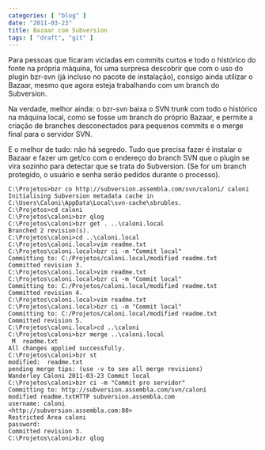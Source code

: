 ```yaml
---
categories: [ "blog" ]
date: "2011-03-23"
title: Bazaar com Subversion
tags: [ "draft", "git" ]
---
```

Para pessoas que ficaram viciadas em commits curtos e todo o histórico do fonte na própria máquina, foi uma surpresa descobrir que com o uso do plugin bzr-svn (já incluso no pacote de instalação), consigo ainda utilizar o Bazaar, mesmo que agora esteja trabalhando com um branch do Subversion.

Na verdade, melhor ainda: o bzr-svn baixa o SVN trunk com todo o histórico na máquina local, como se fosse um branch do próprio Bazaar, e permite a criação de branches desconectados para pequenos commits e o merge final para o servidor SVN.

E o melhor de tudo: não há segredo. Tudo que precisa fazer é instalar o Bazaar e fazer um get/co com o endereço do branch SVN que o plugin se vira sozinho para detectar que se trata do Subversion. (Se for um branch protegido, o usuário e senha serão pedidos durante o processo).

    
    C:\Projetos>bzr co http://subversion.assembla.com/svn/caloni/ caloni
    Initialising Subversion metadata cache in C:\Users\Caloni\AppData\Local\svn-cache\sbrubles.
    C:\Projetos>cd caloni
    C:\Projetos\caloni>bzr qlog
    C:\Projetos\caloni>bzr get . ..\caloni.local
    Branched 2 revision(s).
    C:\Projetos\caloni>cd ..\caloni.local
    C:\Projetos\caloni.local>vim readme.txt
    C:\Projetos\caloni.local>bzr ci -m "Commit local"
    Committing to: C:/Projetos/caloni.local/modified readme.txt
    Committed revision 3.
    C:\Projetos\caloni.local>vim readme.txt
    C:\Projetos\caloni.local>bzr ci -m "Commit local"
    Committing to: C:/Projetos/caloni.local/modified readme.txt
    Committed revision 4.
    C:\Projetos\caloni.local>vim readme.txt
    C:\Projetos\caloni.local>bzr ci -m "Commit local"
    Committing to: C:/Projetos/caloni.local/modified readme.txt
    Committed revision 5.
    C:\Projetos\caloni.local>cd ..\caloni
    C:\Projetos\caloni>bzr merge ..\caloni.local
     M  readme.txt
    All changes applied successfully.
    C:\Projetos\caloni>bzr st
    modified:  readme.txt
    pending merge tips: (use -v to see all merge revisions)  
    Wanderley Caloni 2011-03-23 Commit local
    C:\Projetos\caloni>bzr ci -m "Commit pro servidor"
    Committing to: http://subversion.assembla.com/svn/caloni
    modified readme.txtHTTP subversion.assembla.com 
    username: caloni
    <http://subversion.assembla.com:80> 
    Restricted Area caloni 
    password:
    Committed revision 3.
    C:\Projetos\caloni>bzr qlog

